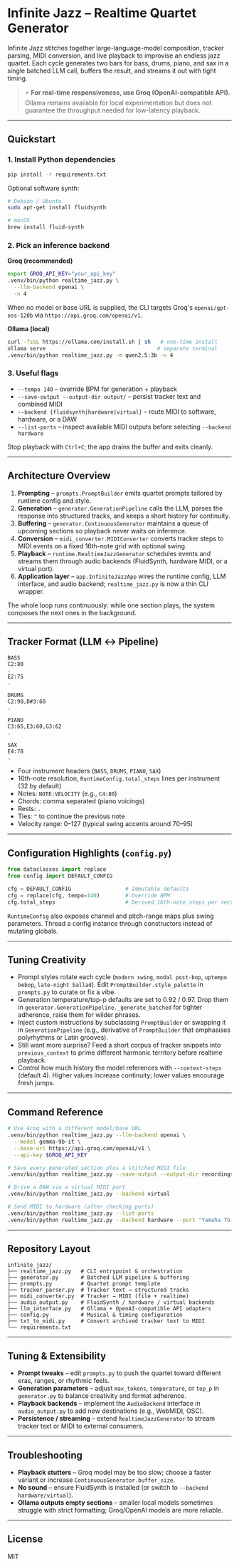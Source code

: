 # Infinite Jazz – Realtime Quartet Generator

Infinite Jazz stitches together large-language-model composition, tracker parsing, MIDI conversion, and live playback to improvise an endless jazz quartet. Each cycle generates two bars for bass, drums, piano, and sax in a single batched LLM call, buffers the result, and streams it out with tight timing.

> ⚡ **For real-time responsiveness, use Groq (OpenAI-compatible API).** Ollama remains available for local experimentation but does not guarantee the throughput needed for low-latency playback.

---

## Quickstart

### 1. Install Python dependencies

```bash
pip install -r requirements.txt
```

Optional software synth:

```bash
# Debian / Ubuntu
sudo apt-get install fluidsynth

# macOS
brew install fluid-synth
```

### 2. Pick an inference backend

**Groq (recommended)**
```bash
export GROQ_API_KEY="your_api_key"
.venv/bin/python realtime_jazz.py \
  --llm-backend openai \
  -n 4
```
When no model or base URL is supplied, the CLI targets Groq's `openai/gpt-oss-120b` via `https://api.groq.com/openai/v1`.

**Ollama (local)**
```bash
curl -fsSL https://ollama.com/install.sh | sh   # one-time install
ollama serve                                   # separate terminal
.venv/bin/python realtime_jazz.py -m qwen2.5:3b -n 4
```

### 3. Useful flags

- `--tempo 140` – override BPM for generation + playback
- `--save-output --output-dir output/` – persist tracker text and combined MIDI
- `--backend {fluidsynth|hardware|virtual}` – route MIDI to software, hardware, or a DAW
- `--list-ports` – inspect available MIDI outputs before selecting `--backend hardware`

Stop playback with `Ctrl+C`; the app drains the buffer and exits cleanly.

---

## Architecture Overview

1. **Prompting** – `prompts.PromptBuilder` emits quartet prompts tailored by runtime config and style.
2. **Generation** – `generator.GenerationPipeline` calls the LLM, parses the response into structured tracks, and keeps a short history for continuity.
3. **Buffering** – `generator.ContinuousGenerator` maintains a queue of upcoming sections so playback never waits on inference.
4. **Conversion** – `midi_converter.MIDIConverter` converts tracker steps to MIDI events on a fixed 16th-note grid with optional swing.
5. **Playback** – `runtime.RealtimeJazzGenerator` schedules events and streams them through audio backends (FluidSynth, hardware MIDI, or a virtual port).
6. **Application layer** – `app.InfiniteJazzApp` wires the runtime config, LLM interface, and audio backend; `realtime_jazz.py` is now a thin CLI wrapper.

The whole loop runs continuously: while one section plays, the system composes the next ones in the background.

---

## Tracker Format (LLM ↔ Pipeline)

```
BASS
C2:80
.
E2:75
.

DRUMS
C2:90,D#3:60
.

PIANO
C3:65,E3:60,G3:62
.

SAX
E4:78
.
```

- Four instrument headers (`BASS`, `DRUMS`, `PIANO`, `SAX`)
- 16th-note resolution, `RuntimeConfig.total_steps` lines per instrument (32 by default)
- Notes: `NOTE:VELOCITY` (e.g., `C4:80`)
- Chords: comma separated (piano voicings)
- Rests: `.`
- Ties: `^` to continue the previous note
- Velocity range: 0–127 (typical swing accents around 70–95)

---

## Configuration Highlights (`config.py`)

```python
from dataclasses import replace
from config import DEFAULT_CONFIG

cfg = DEFAULT_CONFIG                 # Immutable defaults
cfg = replace(cfg, tempo=140)        # Override BPM
cfg.total_steps                      # Derived 16th-note steps per section
```

`RuntimeConfig` also exposes channel and pitch-range maps plus swing parameters. Thread a config instance through constructors instead of mutating globals.

---

## Tuning Creativity

- Prompt styles rotate each cycle (`modern swing`, `modal post-bop`, `uptempo bebop`, `late-night ballad`). Edit `PromptBuilder.style_palette` in `prompts.py` to curate or fix a vibe.
- Generation temperature/top-p defaults are set to 0.92 / 0.97. Drop them in `generator.GenerationPipeline._generate_batched` for tighter adherence, raise them for wilder phrases.
- Inject custom instructions by subclassing `PromptBuilder` or swapping it in `GenerationPipeline` (e.g., derivative of `PromptBuilder` that emphasises polyrhythms or Latin grooves).
- Still want more surprise? Feed a short corpus of tracker snippets into `previous_context` to prime different harmonic territory before realtime playback.
- Control how much history the model references with `--context-steps` (default 4). Higher values increase continuity; lower values encourage fresh jumps.

---

## Command Reference

```bash
# Use Groq with a different model/base URL
.venv/bin/python realtime_jazz.py --llm-backend openai \
  --model gemma-9b-it \
  --base-url https://api.groq.com/openai/v1 \
  --api-key $GROQ_API_KEY

# Save every generated section plus a stitched MIDI file
.venv/bin/python realtime_jazz.py --save-output --output-dir recordings/

# Drive a DAW via a virtual MIDI port
.venv/bin/python realtime_jazz.py --backend virtual

# Send MIDI to hardware (after checking ports)
.venv/bin/python realtime_jazz.py --list-ports
.venv/bin/python realtime_jazz.py --backend hardware --port "Yamaha TG-33"
```

---

## Repository Layout

```
infinite_jazz/
├── realtime_jazz.py   # CLI entrypoint & orchestration
├── generator.py       # Batched LLM pipeline & buffering
├── prompts.py         # Quartet prompt template
├── tracker_parser.py  # Tracker text → structured tracks
├── midi_converter.py  # Tracker → MIDI (file + realtime)
├── audio_output.py    # FluidSynth / hardware / virtual backends
├── llm_interface.py   # Ollama + OpenAI-compatible API adapters
├── config.py          # Musical & timing configuration
├── txt_to_midi.py     # Convert archived tracker text to MIDI
└── requirements.txt
```

---

## Tuning & Extensibility

- **Prompt tweaks** – edit `prompts.py` to push the quartet toward different eras, ranges, or rhythmic feels.
- **Generation parameters** – adjust `max_tokens`, `temperature`, or `top_p` in `generator.py` to balance creativity and format adherence.
- **Playback backends** – implement the `AudioBackend` interface in `audio_output.py` to add new destinations (e.g., WebMIDI, OSC).
- **Persistence / streaming** – extend `RealtimeJazzGenerator` to stream tracker text or MIDI to external consumers.

---

## Troubleshooting

- **Playback stutters** – Groq model may be too slow; choose a faster variant or increase `ContinuousGenerator.buffer_size`.
- **No sound** – ensure FluidSynth is installed (or switch to `--backend hardware/virtual`).
- **Ollama outputs empty sections** – smaller local models sometimes struggle with strict formatting; Groq/OpenAI models are more reliable.

---

## License

MIT
